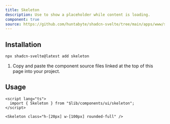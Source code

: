 ```yaml
---
title: Skeleton
description: Use to show a placeholder while content is loading.
component: true
source: https://github.com/huntabyte/shadcn-svelte/tree/main/apps/www/src/lib/registry/default/ui/skeleton
---
```


<script>
  import { ComponentPreview, ManualInstall } from '$lib/components/docs';
</script>

<ComponentPreview name="skeleton-demo">

<div />

</ComponentPreview>

## Installation

```bash
npx shadcn-svelte@latest add skeleton
```

<ManualInstall>

1. Copy and paste the component source files linked at the top of this page into your project.

</ManualInstall>

## Usage

```svelte
<script lang="ts">
  import { Skeleton } from "$lib/components/ui/skeleton";
</script>
```

```svelte
<Skeleton class="h-[20px] w-[100px] rounded-full" />
```
